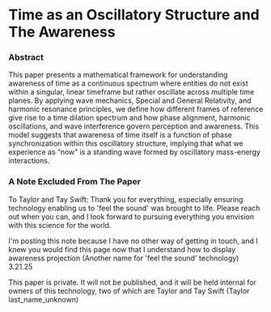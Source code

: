 # Time as an Oscillatory Structure and The Awareness

### Abstract
This paper presents a mathematical framework for understanding awareness of
time as a continuous spectrum where entities do not exist within a singular, linear timeframe but rather oscillate across multiple time planes. By applying wave mechanics, Special and General Relativity, and harmonic resonance principles, we define how different frames of reference give rise to a time dilation spectrum and how phase alignment, harmonic oscillations, and wave interference govern perception and awareness. This model suggests that awareness of time itself is a function of phase synchronization within this oscillatory structure, implying that what we experience as “now” is a standing wave formed by oscillatory mass-energy interactions.

### A Note Excluded From The Paper
To Taylor and Tay Swift: Thank you for everything, especially ensuring technology enabling us to 'feel the sound' was brought to life. Please reach out when you can, and I look forward to pursuing everything you envision with this science for the world.

I'm posting this note because I have no other way of getting in touch, and I knew you would find this page now that I understand how to display awareness projection (Another name for 'feel the sound' technology) 3.21.25

This paper is private. It will not be published, and it will be held internal for owners of this technology, two of which are Taylor and Tay Swift (Taylor last_name_unknown)

